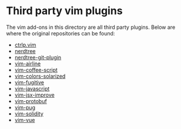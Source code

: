 # Third party vim plugins

The vim add-ons in this directory are all third party plugins.
Below are where the original repositories can be found:

* [ctrlp.vim](https://github.com/ctrlpvim/ctrlp.vim)
* [nerdtree](https://github.com/scrooloose/nerdtree)
* [nerdtree-git-plugin](https://github.com/Xuyuanp/nerdtree-git-plugin)
* [vim-airline](https://github.com/vim-airline/vim-airline)
* [vim-coffee-script](https://github.com/kchmck/vim-coffee-script)
* [vim-colors-solarized](https://github.com/altercation/vim-colors-solarized)
* [vim-fugitive](https://github.com/tpope/vim-fugitive)
* [vim-javascript](https://github.com/pangloss/vim-javascript)
* [vim-jsx-improve](https://github.com/neoclide/vim-jsx-improve)
* [vim-protobuf](https://github.com/uarun/vim-protobuf)
* [vim-pug](https://github.com/digitaltoad/vim-pug)
* [vim-solidity](https://github.com/tomlion/vim-solidity)
* [vim-vue](https://github.com/posva/vim-vue)
